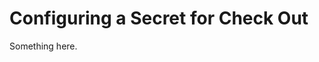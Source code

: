 [title]: # (Configuring a Secret for Check Out)
[tags]: # (XXX)
[priority]: # (3618)
# Configuring a Secret for Check Out
Something here.
